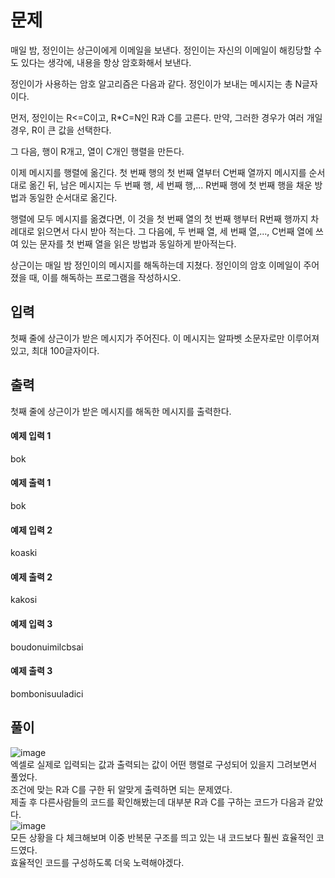 # 문제
매일 밤, 정인이는 상근이에게 이메일을 보낸다. 정인이는 자신의 이메일이 해킹당할 수도 있다는 생각에, 내용을 항상 암호화해서 보낸다.

정인이가 사용하는 암호 알고리즘은 다음과 같다. 정인이가 보내는 메시지는 총 N글자이다.

먼저, 정인이는 R<=C이고, R*C=N인 R과 C를 고른다. 만약, 그러한 경우가 여러 개일 경우, R이 큰 값을 선택한다.

그 다음, 행이 R개고, 열이 C개인 행렬을 만든다.

이제 메시지를 행렬에 옮긴다. 첫 번째 행의 첫 번째 열부터 C번째 열까지 메시지를 순서대로 옮긴 뒤, 남은 메시지는 두 번째 행, 세 번째 행,... R번째 행에 첫 번째 행을 채운 방법과 동일한 순서대로 옮긴다.

행렬에 모두 메시지를 옮겼다면, 이 것을 첫 번째 열의 첫 번째 행부터 R번째 행까지 차례대로 읽으면서 다시 받아 적는다. 그 다음에, 두 번째 열, 세 번째 열,..., C번째 열에 쓰여 있는 문자를 첫 번째 열을 읽은 방법과 동일하게 받아적는다.

상근이는 매일 밤 정인이의 메시지를 해독하는데 지쳤다. 정인이의 암호 이메일이 주어졌을 때, 이를 해독하는 프로그램을 작성하시오.

## 입력
첫째 줄에 상근이가 받은 메시지가 주어진다. 이 메시지는 알파벳 소문자로만 이루어져 있고, 최대 100글자이다.

## 출력
첫째 줄에 상근이가 받은 메시지를 해독한 메시지를 출력한다.

#### 예제 입력 1 
bok
#### 예제 출력 1 
bok
#### 예제 입력 2 
koaski
#### 예제 출력 2 
kakosi
#### 예제 입력 3 
boudonuimilcbsai
#### 예제 출력 3 
bombonisuuladici

## 풀이
![image](https://github.com/user-attachments/assets/91020047-2566-4c19-bed3-fe41cb6e0e25)<br>
엑셀로 실제로 입력되는 값과 출력되는 값이 어떤 행렬로 구성되어 있을지 그려보면서 풀었다.<br>
조건에 맞는 R과 C를 구한 뒤 알맞게 출력하면 되는 문제였다.<br>
제출 후 다른사람들의 코드를 확인해봤는데 대부분 R과 C를 구하는 코드가 다음과 같았다.<br>
![image](https://github.com/user-attachments/assets/270ad475-9da0-4ea4-bb41-68e5ed88e5ec)<br>
모든 상황을 다 체크해보며 이중 반복문 구조를 띄고 있는 내 코드보다 훨씬 효율적인 코드였다.<br>
효율적인 코드를 구성하도록 더욱 노력해야겠다.

